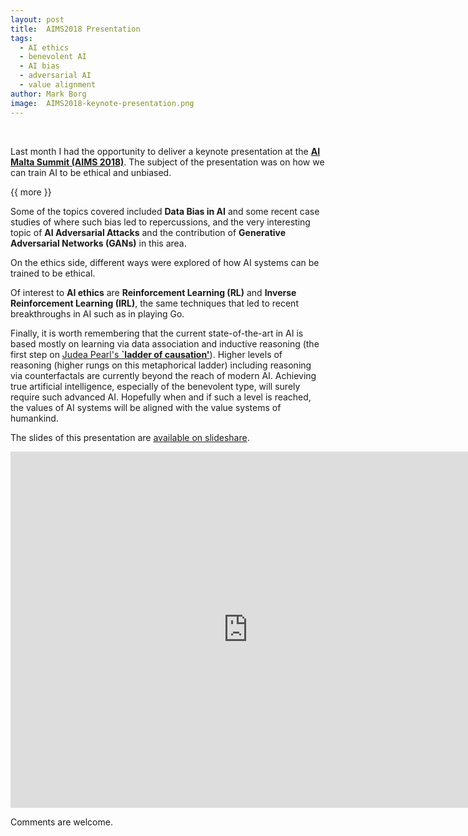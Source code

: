 ```yaml
---
layout: post
title:  AIMS2018 Presentation
tags:   
  - AI ethics
  - benevolent AI
  - AI bias
  - adversarial AI
  - value alignment
author: Mark Borg
image:  AIMS2018-keynote-presentation.png
---
```


&nbsp;

Last month I had the opportunity to deliver a keynote presentation at the [**AI Malta Summit (AIMS 2018)**](https://www.eventus-international.com/artificial-intelligence).
The subject of the presentation was on how we can train AI to be ethical and unbiased.

{{ more }}

Some of the topics covered included **Data Bias in AI** and some recent case studies of where such bias led to repercussions, and the very interesting topic of **AI Adversarial Attacks** and 
the contribution of **Generative Adversarial Networks (GANs)** in this area. 

On the ethics side, different ways were explored of how AI systems can be trained to be ethical. 

Of interest to **AI ethics** are **Reinforcement Learning (RL)** and **Inverse Reinforcement Learning (IRL)**, the same techniques that led to recent 
breakthroughs in AI such as in playing Go.

Finally, it is worth remembering that the current state-of-the-art in AI is based mostly on learning via data association and inductive reasoning (the first step on 
[Judea Pearl's **`ladder of causation'**](https://www.wsj.com/articles/ai-cant-reason-why-1526657442)).
Higher levels of reasoning (higher rungs on this metaphorical ladder) including reasoning via counterfactals are currently beyond the reach of modern AI. 
Achieving true artificial intelligence, especially of the benevolent type, will surely require such advanced AI. Hopefully when and if such a level is reached, the 
values of AI systems will be aligned with the value systems of humankind.


The slides of this presentation are [available on slideshare](https://www.slideshare.net/MarkBorg2/how-do-we-train-ai-to-be-ethical-and-unbiased).

<iframe src="https://www.slideshare.net/MarkBorg2/slideshelf" width="760px" height="570px" frameborder="0" marginwidth="0" marginheight="0" scrolling="no" style="border:none;" allowfullscreen webkitallowfullscreen mozallowfullscreen></iframe>



Comments are welcome.
